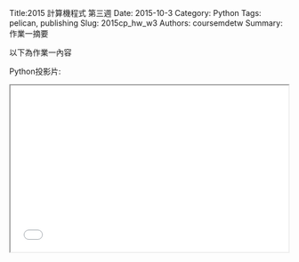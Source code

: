 Title:2015 計算機程式 第三週
Date: 2015-10-3
Category: Python
Tags: pelican, publishing
Slug: 2015cp_hw_w3
Authors: coursemdetw
Summary: 作業一摘要

以下為作業一內容

Python投影片:

<iframe src="40423104_cp_w3_p.html" width="500" height="300"></iframe>


